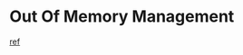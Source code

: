 # Out Of Memory Management

[ref](https://www.kernel.org/doc/gorman/html/understand/understand016.html)
